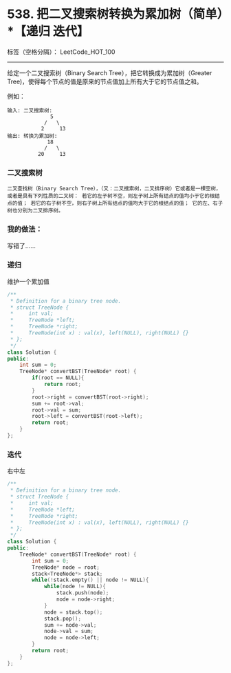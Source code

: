 ﻿# 538. 把二叉搜索树转换为累加树（简单）*【递归 迭代】

标签（空格分隔）： LeetCode_HOT_100

---
给定一个二叉搜索树（Binary Search Tree），把它转换成为累加树（Greater Tree)，使得每个节点的值是原来的节点值加上所有大于它的节点值之和。

例如：

    输入: 二叉搜索树:
                  5
                /   \
               2     13
    输出: 转换为累加树:
                 18
                /   \
              20     13

### 二叉搜索树
    二叉查找树（Binary Search Tree），（又：二叉搜索树，二叉排序树）它或者是一棵空树，或者是具有下列性质的二叉树： 若它的左子树不空，则左子树上所有结点的值均小于它的根结点的值； 若它的右子树不空，则右子树上所有结点的值均大于它的根结点的值； 它的左、右子树也分别为二叉排序树。

### 我的做法：   
写错了……

### 递归
维护一个累加值
```C++
/**
 * Definition for a binary tree node.
 * struct TreeNode {
 *     int val;
 *     TreeNode *left;
 *     TreeNode *right;
 *     TreeNode(int x) : val(x), left(NULL), right(NULL) {}
 * };
 */
class Solution {
public:
    int sum = 0;
    TreeNode* convertBST(TreeNode* root) {
        if(root == NULL){
            return root;
        }
        root->right = convertBST(root->right);
        sum += root->val;
        root->val = sum;
        root->left = convertBST(root->left);
        return root;
    }
};
```

### 迭代
右中左
```C++
/**
 * Definition for a binary tree node.
 * struct TreeNode {
 *     int val;
 *     TreeNode *left;
 *     TreeNode *right;
 *     TreeNode(int x) : val(x), left(NULL), right(NULL) {}
 * };
 */
class Solution {
public:
    TreeNode* convertBST(TreeNode* root) {
        int sum = 0;
        TreeNode* node = root;
        stack<TreeNode*> stack;
        while(!stack.empty() || node != NULL){
            while(node != NULL){
                stack.push(node);
                node = node->right;
            }
            node = stack.top();
            stack.pop();
            sum += node->val;
            node->val = sum;
            node = node->left;
        }
        return root;
    }
};
```